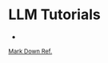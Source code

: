 # LLM Tutorials
* 
[//]: References
<sub>[Mark Down Ref.](https://daringfireball.net/projects/markdown/)</sub>
